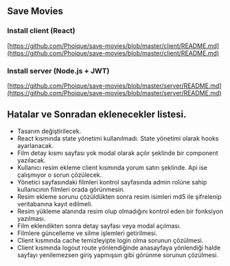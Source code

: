 ## Save Movies

### Install client (React)

[https://github.com/Phoique/save-movies/blob/master/client/README.md](https://github.com/Phoique/save-movies/blob/master/client/README.md)

### Install server (Node.js + JWT)

[https://github.com/Phoique/save-movies/blob/master/server/README.md](https://github.com/Phoique/save-movies/blob/master/server/README.md)

## Hatalar ve Sonradan eklenecekler listesi.
- Tasarım değiştirilecek.
- React kısmında state yönetimi kullanılmadı. State yönetimi olarak hooks ayarlanacak.
- Film detay kısmı sayfası yok modal olarak açılır şeklinde bir component yazılacak.
- Kullanıcı resim ekleme client kısmında yorum satırı şeklinde. Api ise çalışmıyor o sorun çözülecek.
- Yönetici sayfasındaki filmleri kontrol sayfasında admin rolüne sahip kullanıcının filmleri orada görünmesin.
- Resim ekleme sorunu çözüldükten sonra resim isimleri md5 ile şifrelenip veritabanına kayıt edilmeli.
- Resim yükleme alanında resim olup olmadığını kontrol eden bir fonksiyon yazılması.
- Film eklendikten sonra detay sayfası veya modal açılması.
- Filmlere güncelleme ve silme işlemleri getirilmesi.
- Client kısmında cache temizleyipte login olma sorunun çözülmesi. 
-  Client kısmında logout route yönlendiğinde anasayfaya yönlendiği halde sayfayı yenilemezsen giriş yapmışsın gibi görünme sorunun çözülmesi.